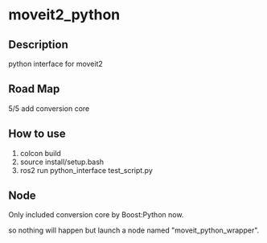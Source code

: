# moveit2_python

## Description
python interface for moveit2 

## Road Map
5/5 add conversion core

## How to use
1. colcon build
2. source install/setup.bash
3. ros2 run python_interface test_script.py

## Node
Only included conversion core by Boost:Python now.

so nothing will happen but launch a node named "moveit_python_wrapper".
